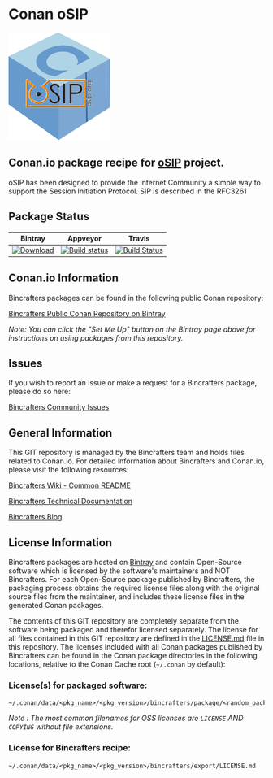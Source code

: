 # Conan oSIP

![Conan oSIP logo](logo.png)

## Conan.io package recipe for [oSIP](https://savannah.gnu.org/projects/osip/) project.

oSIP has been designed to provide the Internet Community a simple way to support the Session Initiation Protocol. SIP is described in the RFC3261

## Package Status

| Bintray | Appveyor | Travis |
|---------|-----------|--------|
| [![Download](https://api.bintray.com/packages/bincrafters/public-conan/osip%3Abincrafters/images/download.svg) ](https://bintray.com/bincrafters/public-conan/osip%3Abincrafters/_latestVersion) | [![Build status](https://ci.appveyor.com/api/projects/status/github/bincrafters/conan-osip?branch=stable%2F5.0.0&svg=true)](https://ci.appveyor.com/project/bincrafters/conan-osip) | [![Build Status](https://travis-ci.org/bincrafters/conan-osip.svg?branch=stable%2F5.0.0)](https://travis-ci.org/bincrafters/conan-osip) |


## Conan.io Information

Bincrafters packages can be found in the following public Conan repository:

[Bincrafters Public Conan Repository on Bintray](https://bintray.com/bincrafters/public-conan)

*Note: You can click the "Set Me Up" button on the Bintray page above for instructions on using packages from this repository.*

## Issues

If you wish to report an issue or make a request for a Bincrafters package, please do so here:  

[Bincrafters Community Issues](https://github.com/bincrafters/community/issues)

## General Information

This GIT repository is managed by the Bincrafters team and holds files related to Conan.io.  For detailed information about Bincrafters and Conan.io, please visit the following resources:

[Bincrafters Wiki - Common README](https://github.com/bincrafters/community/wiki/Common-README.md)

[Bincrafters Technical Documentation](http://bincrafters.readthedocs.io/en/latest/)

[Bincrafters Blog](https://bincrafters.github.io)

## License Information

Bincrafters packages are hosted on [Bintray](https://bintray.com) and contain Open-Source software which is licensed by the software's maintainers and NOT Bincrafters.  For each Open-Source package published by Bincrafters, the packaging process obtains the required license files along with the original source files from the maintainer, and includes these license files in the generated Conan packages.  

The contents of this GIT repository are completely separate from the software being packaged and therefor licensed separately.  The license for all files contained in this GIT repository are defined in the [LICENSE.md](LICENSE.md) file in this repository.  The licenses included with all Conan packages published by Bincrafters can be found in the Conan package directories in the following locations, relative to the Conan Cache root (`~/.conan` by default):

### License(s) for packaged software:

    ~/.conan/data/<pkg_name>/<pkg_version>/bincrafters/package/<random_package_id>/license/<LICENSE_FILES_HERE>

*Note :   The most common filenames for OSS licenses are `LICENSE` AND `COPYING` without file extensions.*

### License for Bincrafters recipe:

    ~/.conan/data/<pkg_name>/<pkg_version>/bincrafters/export/LICENSE.md
